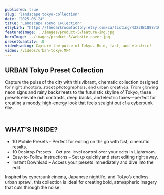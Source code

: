 ```yaml
---
published: true
slug: "landscape-tokyo-collection"
date: "2025-06-28"
title: "Landscape Tokyo Collection"
etsyLink: "https://thedarkroomfactory.etsy.com/ca/listing/4322881888/10-lightroom-presets-tokyo-urban"
featuredImage: ../images/product-5/feature-img.jpg
heroImage: ../images/product-5/website-cover.jpg
presetQuantity: 10
videoHeading: Capture the pulse of Tokyo. Bold, fast, and electric!
video: /videos/urban-tokyo.MP4
---
```

## URBAN Tokyo Preset Collection

Capture the pulse of the city with this vibrant, cinematic collection designed for night shooters, street photographers, and urban creatives. From glowing neon signs and rainy backstreets to the futuristic skyline of Tokyo, these presets elevate rich contrasts, deep blacks, and electric tones—perfect for creating a moody, high-energy look that feels straight out of a cyberpunk film.

<div style="margin-top: 50px;"></div>

## WHAT’S INSIDE?
- 10 Mobile Presets – Perfect for editing on the go with fast, cinematic results.
- 10 Desktop Presets – Get pro-level control over your edits in Lightroom.
- Easy-to-Follow Instructions – Set up quickly and start editing right away.
- Instant Download – Access your presets immediately and dive into the edit.

Inspired by cyberpunk cinema, Japanese nightlife, and Tokyo’s endless urban sprawl, this collection is ideal for creating bold, atmospheric imagery that cuts through the noise.